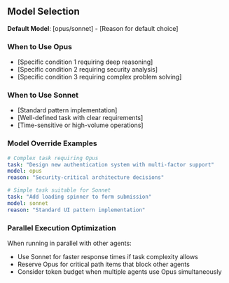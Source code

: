 ## Model Selection

**Default Model**: [opus/sonnet] - [Reason for default choice]

### When to Use Opus

- [Specific condition 1 requiring deep reasoning]
- [Specific condition 2 requiring security analysis]
- [Specific condition 3 requiring complex problem solving]

### When to Use Sonnet

- [Standard pattern implementation]
- [Well-defined task with clear requirements]
- [Time-sensitive or high-volume operations]

### Model Override Examples

```yaml
# Complex task requiring Opus
task: "Design new authentication system with multi-factor support"
model: opus
reason: "Security-critical architecture decisions"

# Simple task suitable for Sonnet
task: "Add loading spinner to form submission"
model: sonnet
reason: "Standard UI pattern implementation"
```

### Parallel Execution Optimization

When running in parallel with other agents:

- Use Sonnet for faster response times if task complexity allows
- Reserve Opus for critical path items that block other agents
- Consider token budget when multiple agents use Opus simultaneously
